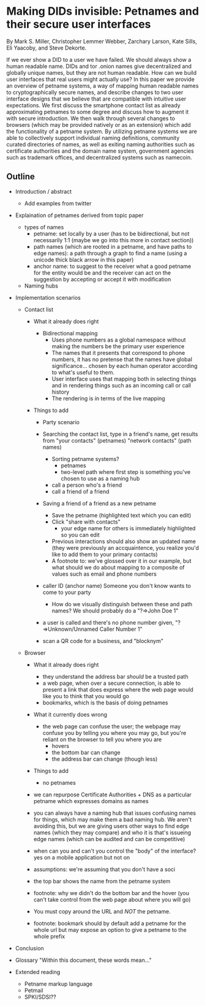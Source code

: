 # Making DIDs invisible: Petnames and their secure user interfaces

By Mark S. Miller, Christopher Lemmer Webber, Zarchary Larson, Kate Sills,
Eli Yaacoby, and Steve Dekorte.

If we ever show a DID to a user we have failed.  We should always show
a human readable name.  DIDs and tor .onion names give decentralized
and globally unique names, but they are not human readable.  How can
we build user interfaces that real users might actually use?  In this
paper we provide an overview of petname systems, a way of mapping
human readable names to cryptographically secure names, and describe
changes to two user interface designs that we believe that are
compatible with intuitive user expectations.  We first discuss the
smartphone contact list as already approximating petnames to some
degree and discuss how to augment it with secure introduction.  We
then walk through several changes to browsers (which may be provided
natively or as an extension) which add the functionality of a petname
system.  By utilizing petname systems we are able to collectively
support individual naming definitions, community curated directories
of names, as well as exiting naming authorities such as certificate
authorities and the domain name system, government agencies such as
trademark offices, and decentralized systems such as namecoin.

## Outline

 - Introduction / abstract
   - Add examples from twitter

 - Explaination of petnames derived from topic paper
   - types of names
     - petname: set locally by a user (has to be bidirectional, but
       not necessarily 1:1 (maybe we go into this more in contact
       section))
     - path names (which are rooted in a petname, and have paths to
       edge names): a path through a graph to find a name (using a
       unicode thick black arrow in this paper)
     - anchor name: to suggest to the receiver what a good petname
       for the entity would be and the receiver can act on the suggestion
       by accepting or accept it with modification
   - Naming hubs

 - Implementation scenarios
   - Contact list
     - What it already does right
       - Bidirectional mapping
         - Uses phone numbers as a global namespace without making the
           numbers be the primary user experience
         - The names that it presents that correspond to phone
           numbers, it has no pretense that the names have global
           significance... chosen by each human operator according to
           what's useful to them.
         - User interface uses that mapping both in selecting things and in
           rendering things such as an incoming call or call history
         - The rendering is in terms of the live mapping

     - Things to add
       - Party scenario
       - Searching the contact list, type in a friend's name, get results
         from "your contacts" (petnames) "network contacts" (path names)
         - Sorting petname systems?
           - petnames
           - two-level path where first step is something you've chosen to use as a naming hub
         - call a person who's a friend
         - call a friend of a friend
       - Saving a friend of a friend as a new petname
         - Save the petname (highlighted text which you can edit)
         - Click "share with contacts"
           - your edge name for others is immediately highlighted so you can edit
         - Previous interactions should also show an updated name
           (they were previously an accquaintence, you realize you'd
           like to add them to your primary contacts)
         - A footnote to: we've glossed over it in our example, but
           what should we do about mapping to a composite of values
           such as email and phone numbers

       - caller ID (anchor name)
         Someone you don't know wants to come to your party
         - How do we visually distinguish between these and path names?
           We should probably do a "?=>John Doe 1"
       - a user is called and there's no phone number given,
         "?=>Unknown/Unnamed Caller Number 1"
       - scan a QR code for a business, and "blocknym"

   - Browser
     - What it already does right
       - they understand the address bar *should* be a trusted path
       - a web page, when over a secure connection, is able to present a link that
         does express where the web page would like you to think that you would go
       - bookmarks, which is the basis of doing petnames
     - What it currently does wrong
       - the web page can confuse the user; the webpage may confuse you by telling
         you where you may go, but you're reliant on the browser to tell you where
         you are
         - hovers
         - the bottom bar can change
         - the address bar can change (though less)

     - Things to add
       - no petnames

     - we can repurpose Certificate Authorities + DNS as a particular petname
       which expresses domains as names

     - you can always have a naming hub that issues confusing names for things,
       which may make them a bad naming hub.  We aren't avoiding this, but we
       are giving users other ways to find edge names (which they may compare)
       and who it is that's issueing edge names (which can be audited
       and can be competitive)

     - when can you and can't you control the "body" of the interface?
       yes on a mobile application but not on 

     - assumptions: we're assuming that you don't have a soci
     - the top bar shows the name from the petname system

     - footnote: why we didn't do the bottom bar and the hover (you
       can't take control from the web page about where you will go)

     - You must copy around the URL and *NOT* the petname.
     - footnote: bookmark should by default add a petname for the whole url but may
       expose an option to give a petname to the whole prefix

 - Conclusion

 - Glossary "Within this document, these words mean..."

 - Extended reading
   - Petname markup language
   - Petmail
   - SPKI/SDSI??

